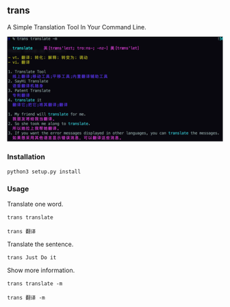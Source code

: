 ## trans

 A Simple Translation Tool In Your Command Line.

![image](./images/trans.png)

### Installation
```
python3 setup.py install
```

### Usage
Translate one word.
```
trans translate

trans 翻译
```
Translate the sentence.
```
trans Just Do it
```
Show more information.
```
trans translate -m

trans 翻译 -m
```


